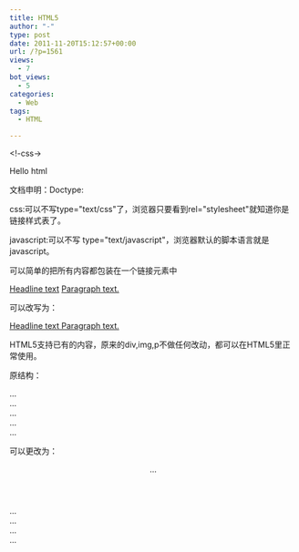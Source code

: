```yaml
---
title: HTML5
author: "-"
type: post
date: 2011-11-20T15:12:57+00:00
url: /?p=1561
views:
  - 7
bot_views:
  - 5
categories:
  - Web
tags:
  - HTML

---
```

<!DOCTYPE html>
  
<html>
  
<head>
  
<!-css->
  
<link rel="stylesheet" href="style.css"/>
  
<script src="script.js"></script>

<script type="text/javascript">
  
var myVar="hello";
  
function showAlert() { alert('You triggered an alert!'); }
  
</script>
  
</head>
  
<body>
  
Hello html
  
</body>
  
</html>

文档申明：Doctype: <!DOCTYPE html>

css:可以不写type="text/css"了，浏览器只要看到rel="stylesheet"就知道你是链接样式表了。

<link rel="stylesheet" href="style.css"/>

javascript:可以不写 type="text/javascript"，浏览器默认的脚本语言就是javascript。
  
<script src="script.js"></script>

可以简单的把所有内容都包装在一个链接元素中

  <a href="/path/to/resource">Headline text</a>
 <a href="/path/to/resource">Paragraph text.</a>

可以改写为：

  <a href="/path/to/resource">
 Headline text
 Paragraph text.
 </a>

HTML5支持已有的内容，原来的div,img,p不做任何改动，都可以在HTML5里正常使用。

原结构：

  <body>
 <div id="header">...
 <div id="navigation">...
 <div id="main">...
 <div id="sidebar">...
 <div id="footer">...
 </body>

可以更改为：

  <body>
 <header>...</header>
 <nav>...</nav>
 <section>...</section>
 <aside>...</aside>
 <footer>...</footer>
 </body>


